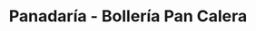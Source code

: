 ---
title: "Panadaría - Bollería Pan Calera"
url: /talavera-de-la-reina/panadaria-bolleria-pan-calera/
shop: Bäckerei
---